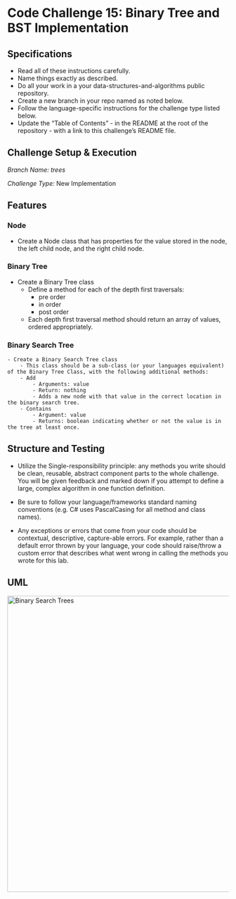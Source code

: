 # Code Challenge 15: Binary Tree and BST Implementation

## Specifications

- Read all of these instructions carefully.
- Name things exactly as described.
- Do all your work in a your data-structures-and-algorithms public repository.
- Create a new branch in your repo named as noted below.
- Follow the language-specific instructions for the challenge type listed below.
- Update the “Table of Contents” - in the README at the root of the repository - with a link to this challenge’s README file.


## Challenge Setup & Execution

*Branch Name: trees*

*Challenge Type:* New Implementation

## Features

### Node
- Create a Node class that has properties for the value stored in the node, the left child node, and the right child node.

### Binary Tree

- Create a Binary Tree class
    - Define a method for each of the depth first traversals:
        - pre order
        - in order
        - post order
    - Each depth first traversal method should return an array of values, ordered appropriately.

### Binary Search Tree

    - Create a Binary Search Tree class
        - This class should be a sub-class (or your languages equivalent) of the Binary Tree Class, with the following additional methods:
        - Add
            - Arguments: value
            - Return: nothing
            - Adds a new node with that value in the correct location in the binary search tree.
        - Contains
            - Argument: value
            - Returns: boolean indicating whether or not the value is in the tree at least once.

## Structure and Testing

- Utilize the Single-responsibility principle: any methods you write should be clean, reusable, abstract component parts to the whole challenge. You will be given feedback and marked down if you attempt to define a large, complex algorithm in one function definition.

- Be sure to follow your language/frameworks standard naming conventions (e.g. C# uses PascalCasing for all method and class names).

- Any exceptions or errors that come from your code should be contextual, descriptive, capture-able errors. For example, rather than a default error thrown by your language, your code should raise/throw a custom error that describes what went wrong in calling the methods you wrote for this lab.

## UML

<img width="673" alt="Binary Search Trees" src="https://user-images.githubusercontent.com/120413183/233899680-adaad5ac-8090-4df9-82c5-c3efe0f66988.png">

